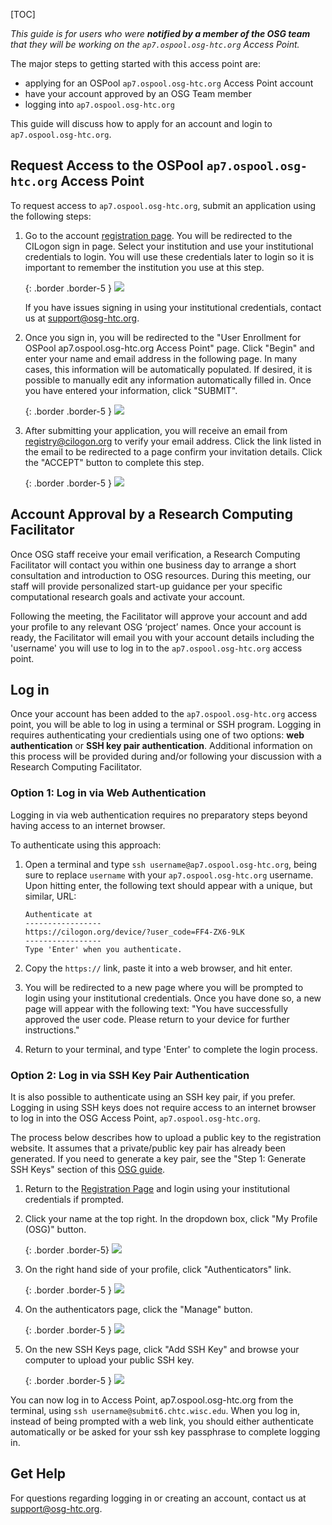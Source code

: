 [title]: - "OSPool ap7.ospool.osg-htc.org Access Point"
[TOC]


*This guide is for users who were **notified by a member of the OSG team** that they will be working on the `ap7.ospool.osg-htc.org` Access Point.*

The major steps to getting started with this access point are:

* applying for an OSPool `ap7.ospool.osg-htc.org` Access Point account 
* have your account approved by an OSG Team member
* logging into `ap7.ospool.osg-htc.org`

This guide will discuss how to apply for an account and login to `ap7.ospool.osg-htc.org`.

## Request Access to the OSPool `ap7.ospool.osg-htc.org` Access Point
To request access to `ap7.ospool.osg-htc.org`, submit an application using the following steps:

1. Go to the account [registration page](https://registry.cilogon.org/registry/co_petitions/start/coef:297). You will be redirected to the CILogon sign in page. Select your institution and use your institutional credentials to login. You will use these credentials later to login so it is important to remember the institution you use at this step. 
   
   {: .border .border-5 }
   <img src="ap7-images/cilogon.png" class= "img-fluid"/>
   
   
   If you have issues signing in using your institutional credentials, contact us at [support@osg-htc.org](mailto:support@osg-htc.org).


1. Once you sign in, you will be redirected to the "User Enrollment for OSPool ap7.ospool.osg-htc.org Access Point" page. Click "Begin" and enter your name and email address in the following page. In many cases, this information will be automatically populated. If desired, it is possible to manually edit any information automatically filled in. Once you have entered your information, click "SUBMIT".

   {: .border .border-5 }
   <img src="ap7-images/comanage-enrollment-form.png" class= "img-fluid"/>

1. After submitting your application, you will receive an email from [registry@cilogon.org](mailto:registry@cilogon.org) to verify your email address. Click the link listed in the email to be redirected to a page confirm your invitation details. Click the "ACCEPT" button to complete this step.

   {: .border .border-5 }
   <img src="ap7-images/comanage-email-verification-form.png" class= "img-fluid"/>
   

## Account Approval by a Research Computing Facilitator

Once OSG staff receive your email verification, a Research Computing Facilitator will contact you within one business day to arrange a short consultation and introduction to OSG resources. During this meeting, our staff will provide personalized start-up guidance per your specific computational research goals and activate your account.

Following the meeting, the Facilitator will approve your account and add your profile to any relevant OSG ‘project’ names. Once your account is ready, the Facilitator will email you with your account details including the 'username' you will use to log in to the `ap7.ospool.osg-htc.org` access point. 


## Log in

Once your account has been added to the `ap7.ospool.osg-htc.org` access point, you will be able to log in using a terminal or SSH program. Logging in requires authenticating your credientials using one of two options: __web authentication__ or __SSH key pair authentication__. Additional information on this process will be provided during and/or following your discussion with a Research Computing Facilitator.


### Option 1: Log in via Web Authentication

Logging in via web authentication requires no preparatory steps beyond having access to an internet browser. 

To authenticate using this approach: 

1. Open a terminal and type `ssh username@ap7.ospool.osg-htc.org`, being sure to replace `username` with your `ap7.ospool.osg-htc.org` username. Upon hitting enter, the following text should appear with a unique, but similar, URL: 

   ```
   Authenticate at
   -----------------
   https://cilogon.org/device/?user_code=FF4-ZX6-9LK
   -----------------
   Type 'Enter' when you authenticate.
   ```

2. Copy the `https://` link, paste it into a web browser, and hit enter.  

3. You will be redirected to a new page where you will be prompted to login using your institutional credentials. Once you have done so, a new page will appear with the following text: "You have successfully approved the user code. Please return to your device for further instructions."

4. Return to your terminal, and type 'Enter' to complete the login process. 


### Option 2: Log in via SSH Key Pair Authentication

It is also possible to authenticate using an SSH key pair, if you prefer. Logging in using SSH keys does not require access to an internet browser to log in into the OSG Access Point, `ap7.ospool.osg-htc.org`. 

The process below describes how to upload a public key to the registration website. It assumes that a private/public key pair has already been generated. If you need to generate a key pair, see the "Step 1: Generate SSH Keys" section of this [OSG guide](https://support.opensciencegrid.org/support/solutions/articles/12000027675-generate-ssh-keys-and-activate-your-osg-login). 

1. Return to the [Registration Page](https://registry.cilogon.org/registry/co_petitions/start/coef:297) and login using your institutional credentials if prompted.

1. Click your name at the top right. In the dropdown box, click "My Profile (OSG)" button.

   {: .border .border-5}
   <img src="ap7-images/ssh-homepage-dropdown.png" class= "img-fluid"/>

1. On the right hand side of your profile, click "Authenticators" link.

   {: .border .border-5 }
   <img src="ap7-images/ssh-edit-profile.png" class= "img-fluid"/>

1. On the authenticators page, click the "Manage" button.

   {: .border .border-5 }
   <img src="ap7-images/ssh-authenticator-select.png" class= "img-fluid"/>

1. On the new SSH Keys page, click "Add SSH Key" and browse your computer to upload your public SSH key.
   
   {: .border .border-5 }
   <img src="ap7-images/ssh-key-list.png" class= "img-fluid"/>

You can now log in to Access Point, ap7.ospool.osg-htc.org from the terminal, using `ssh username@submit6.chtc.wisc.edu`. When you log in, instead of being prompted with a web link, you should either authenticate automatically or be asked for your ssh key passphrase to complete logging in.
## Get Help

For questions regarding logging in or creating an account, contact us at  [support@osg-htc.org](mailto:support@osg-htc.org).
